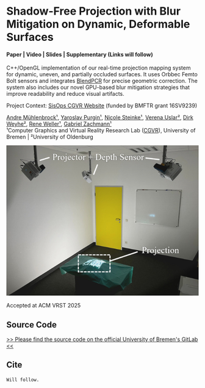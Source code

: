 # Shadow-Free Projection with Blur Mitigation on Dynamic, Deformable Surfaces
#### Paper | Video | Slides | Supplementary (Links will follow)

C++/OpenGL implementation of our real-time projection mapping system for dynamic, uneven, and partially occluded surfaces.
It uses Orbbec Femto Bolt sensors and integrates [BlendPCR](https://github.com/muehlenb/DeformableProjection) for precise geometric correction. The system also includes our novel GPU-based blur mitigation strategies that improve readability and reduce visual artifacts.

Project Context: [SisOps CGVR Website](https://cgvr.cs.uni-bremen.de/research/sisops/) (funded by BMFTR grant 16SV9239)

[Andre Mühlenbrock¹](https://orcid.org/0000-0002-7836-3341), [Yaroslav Purgin¹](https://orcid.org/0009-0004-0924-8528),  [Nicole Steinke¹](https://orcid.org/0009-0002-8756-1793), [Verena Uslar²](https://orcid.org/0000-0003-3252-2076), [Dirk Weyhe²](https://orcid.org/0000-0002-2660-625X), [Rene Weller¹](https://orcid.org/0009-0002-2544-4153), [Gabriel Zachmann¹](https://orcid.org/0000-0001-8155-1127)\
¹Computer Graphics and Virtual Reality Research Lab ([CGVR](https://cgvr.cs.uni-bremen.de/)), University of Bremen | 
²University of Oldenburg

![image](images/concept.jpg)

Accepted at ACM VRST 2025

## Source Code



[>> Please find the source code on the official University of Bremen's GitLab <<](https://gitlab.informatik.uni-bremen.de/cgvr_public/DeformableProjection)

## Cite
```
Will follow.
```
